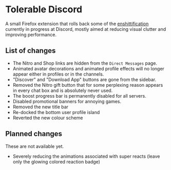 # Tolerable Discord

A small Firefox extension that rolls back some of the
[enshittification](https://doctorow.medium.com/social-quitting-1ce85b67b456) currently in progress
at Discord, mostly aimed at reducing visual clutter and improving performance.

## List of changes

- The Nitro and Shop links are hidden from the `Direct Messages` page.
- Animated avatar decorations and animated profile effects will no longer appear either in profiles
  or in the channels.
- "Discover" and "Download App" buttons are gone from the sidebar.
- Removed the Nitro gift button that for some perplexing reason appears in every chat box and is
  absolutely never used.
- The boost progress bar is permanently disabled for all servers.
- Disabled promotional banners for annoying games.
- Removed the new title bar
- Re-docked the bottom user profile island
- Reverted the new colour scheme

## Planned changes

These are not available yet.

- Severely reducing the animations associated with super reacts (leave only the glowing colored
  reaction badge)
